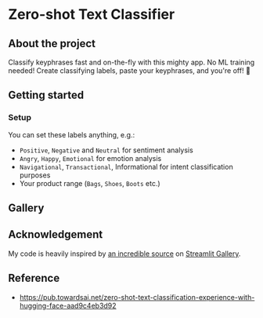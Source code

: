 
# Zero-shot Text Classifier

## About the project
Classify keyphrases fast and on-the-fly with this mighty app. No ML training needed! Create classifying labels, paste your keyphrases, and you're off! 🚀

## Getting started
### Setup

You can set these labels anything, e.g.:
- `Positive`, `Negative` and `Neutral` for sentiment analysis
- `Angry`, `Happy`, `Emotional` for emotion analysis
- `Navigational`, `Transactional`, Informational for intent classification purposes
- Your product range (`Bags`, `Shoes`, `Boots` etc.)

## Gallery

## Acknowledgement
My code is heavily inspired by [an incredible source](https://github.com/streamlit/example-app-zero-shot-text-classifier.git) on [Streamlit Gallery](https://streamlit.io/gallery). 
## Reference
+ https://pub.towardsai.net/zero-shot-text-classification-experience-with-hugging-face-aad9c4eb3d92